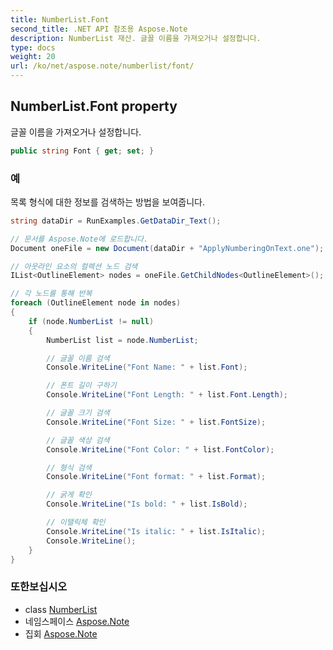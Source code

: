 ```yaml
---
title: NumberList.Font
second_title: .NET API 참조용 Aspose.Note
description: NumberList 재산. 글꼴 이름을 가져오거나 설정합니다.
type: docs
weight: 20
url: /ko/net/aspose.note/numberlist/font/
---
```

## NumberList.Font property

글꼴 이름을 가져오거나 설정합니다.

```csharp
public string Font { get; set; }
```

### 예

목록 형식에 대한 정보를 검색하는 방법을 보여줍니다.

```csharp
string dataDir = RunExamples.GetDataDir_Text();

// 문서를 Aspose.Note에 로드합니다.
Document oneFile = new Document(dataDir + "ApplyNumberingOnText.one");

// 아웃라인 요소의 컬렉션 노드 검색
IList<OutlineElement> nodes = oneFile.GetChildNodes<OutlineElement>();

// 각 노드를 통해 반복
foreach (OutlineElement node in nodes)
{
    if (node.NumberList != null)
    {
        NumberList list = node.NumberList;

        // 글꼴 이름 검색
        Console.WriteLine("Font Name: " + list.Font);

        // 폰트 길이 구하기
        Console.WriteLine("Font Length: " + list.Font.Length);

        // 글꼴 크기 검색
        Console.WriteLine("Font Size: " + list.FontSize);

        // 글꼴 색상 검색
        Console.WriteLine("Font Color: " + list.FontColor);

        // 형식 검색
        Console.WriteLine("Font format: " + list.Format);

        // 굵게 확인
        Console.WriteLine("Is bold: " + list.IsBold);

        // 이탤릭체 확인
        Console.WriteLine("Is italic: " + list.IsItalic);
        Console.WriteLine();
    }
}
```

### 또한보십시오

* class [NumberList](../)
* 네임스페이스 [Aspose.Note](../../numberlist/)
* 집회 [Aspose.Note](../../../)


